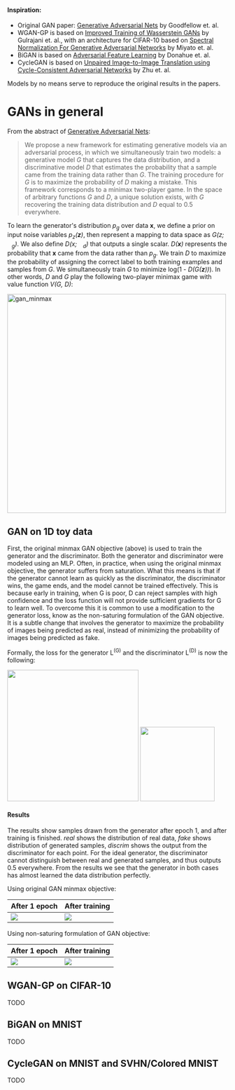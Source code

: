 
#### Inspiration:
- Original GAN paper: [Generative Adversarial Nets](https://arxiv.org/abs/1406.2661) by Goodfellow et. al.
- WGAN-GP is based on [Improved Training of Wasserstein GANs](https://arxiv.org/abs/1704.00028) by Gulrajani et. al., with an architecture for CIFAR-10 based on [Spectral Normalization For Generative Adversarial Networks](https://arxiv.org/pdf/1802.05957.pdf) by Miyato et. al.
- BiGAN is based on [Adversarial Feature Learning](https://arxiv.org/pdf/1605.09782.pdf) by Donahue et. al.
- CycleGAN is based on [Unpaired Image-to-Image Translation using Cycle-Consistent Adversarial Networks](https://arxiv.org/pdf/1703.10593.pdf) by Zhu et. al.

Models by no means serve to reproduce the original results in the papers.

# GANs in general
From the abstract of [Generative Adversarial Nets](https://arxiv.org/abs/1406.2661):

> We propose a new framework for estimating generative models via an adversarial process, in which we simultaneously train two models: a generative model *G*
that captures the data distribution, and a discriminative model *D* that estimates
the probability that a sample came from the training data rather than *G*. The training procedure for *G* is to maximize the probability of *D* making a mistake. This
framework corresponds to a minimax two-player game. In the space of arbitrary
functions *G* and *D*, a unique solution exists, with *G* recovering the training data
distribution and *D* equal to 0.5 everywhere.

To learn the generator's distribution *p<sub>g</sub>* over data **x**, we define a prior on input noise variables *p<sub>z</sub>(**z**)*, then represent a mapping to data space as *G(z; <img src="https://i.imgur.com/Z17Vu5N.png" width="10"/><sub>g</sub>)*. We also define *D(x; <img src="https://i.imgur.com/Z17Vu5N.png" width="10"/><sub>d</sub>)* that outputs a single scalar. *D(**x**)* represents the probability that **x** came from the data rather than *p<sub>g</sub>*. We train *D* to maximize the probability of assigning the correct label to both training examples and samples from *G*. We simultaneously train *G* to minimize log(1 - *D(G(**z**))*). In other words, *D* and *G* play the following two-player minimax game with value function *V(G, D)*:

<img src="https://i.imgur.com/luTBzcR.png" alt="gan_minmax" width="500"/>

## GAN on 1D toy data
First, the original minmax GAN objective (above) is used to train the generator and the discriminator. Both the generator and discriminator were modeled using an MLP.
Often, in practice, when using the original minmax objective, the generator suffers from saturation. What this means is that if the generator cannot learn as quickly as the discriminator, the discriminator wins, the game ends, and the model cannot be trained effectively. This is because early in training, when G is poor, D can reject samples with high confidence and the loss function will not provide sufficient gradients for G to learn well. To overcome this it is common to use a modification to the generator loss, know as the non-saturing formulation of the GAN objective. It is a subtle change that involves the generator to maximize the probability of images being predicted as real, instead of minimizing the probability of images being predicted as fake.

Formally, the loss for the generator L<sup>(G)</sup> and the discriminator L<sup>(D)</sup> is now the following:

<img src="https://i.imgur.com/69NGkI9.png" width="300"/>

<img src="https://i.imgur.com/jrB0U8F.png" width="170"/>

#### Results
The results show samples drawn from the generator after epoch 1, and after training is finished. 
*real* shows the distribution of real data, *fake* shows distribution of generated samples, *discrim* shows the output from the discriminator for each point. For the ideal generator, the discriminator cannot distinguish between real and generated samples, and thus outputs 0.5 everywhere. From the results we see that the generator in both cases has almost learned the data distribution perfectly. 

Using original GAN minmax objective:

After 1 epoch | After training 
:--- | :--- 
![](https://i.imgur.com/hSjlgy0.png) | ![](https://i.imgur.com/aQCLQ4f.png)

Using non-saturing formulation of GAN objective:

After 1 epoch | After training 
:--- | :--- 
![](https://i.imgur.com/8GFx7C0.png) | ![](https://i.imgur.com/XWkuqIz.png)



## WGAN-GP on CIFAR-10
TODO


## BiGAN on MNIST
TODO


## CycleGAN on MNIST and SVHN/Colored MNIST
TODO



